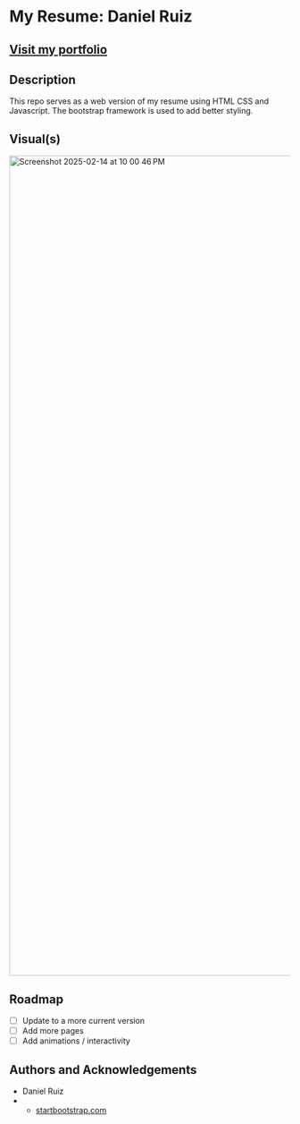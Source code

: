 # My Resume: Daniel Ruiz

## [Visit my portfolio](https://www.dannysportfolio.net/)

## Description

This repo serves as a web version of my resume using HTML CSS and Javascript. The bootstrap framework is used to add better styling.

## Visual(s)
<img width="1466" alt="Screenshot 2025-02-14 at 10 00 46 PM" src="https://github.com/user-attachments/assets/50ef4e8a-5bc4-4186-99a0-d9d90e7427dc" />

## Roadmap
- [ ] Update to a more current version
- [ ] Add more pages
- [ ] Add animations / interactivity

## Authors and Acknowledgements

- Daniel Ruiz
- - [startbootstrap.com](https://startbootstrap.com/)











